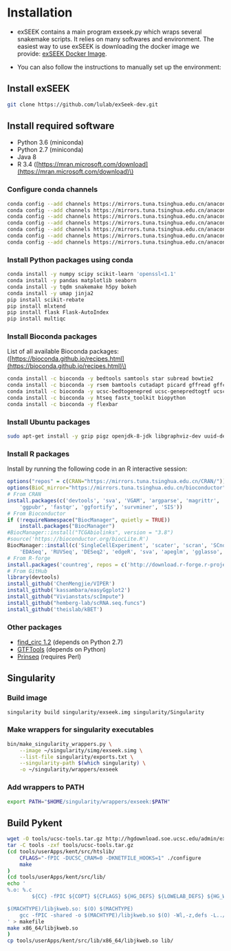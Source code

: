 # Installation

- exSEEK contains a main program exseek.py which wraps several snakemake scripts. It relies on many softwares and environment. The easiest way to use exSEEK is downloading the docker image we provide: [exSEEK Docker Image](). 

- You can also follow the instructions to manually set up the environment:

## Install exSEEK

```bash
git clone https://github.com/lulab/exSeek-dev.git
```

## Install required software

* Python 3.6 \(miniconda\)
* Python 2.7 \(miniconda\)
* Java 8
* R 3.4 \([https://mran.microsoft.com/download](https://mran.microsoft.com/download)\)

### Configure conda channels

```bash
conda config --add channels https://mirrors.tuna.tsinghua.edu.cn/anaconda/pkgs/free/
conda config --add channels https://mirrors.tuna.tsinghua.edu.cn/anaconda/pkgs/main/
conda config --add channels https://mirrors.tuna.tsinghua.edu.cn/anaconda/pkgs/r/
conda config --add channels https://mirrors.tuna.tsinghua.edu.cn/anaconda/pkgs/mro/
conda config --add channels https://mirrors.tuna.tsinghua.edu.cn/anaconda/pkgs/pro/
conda config --add channels https://mirrors.tuna.tsinghua.edu.cn/anaconda/cloud/conda-forge/
conda config --add channels https://mirrors.tuna.tsinghua.edu.cn/anaconda/cloud/bioconda/
```

### Install Python packages using conda

```bash
conda install -y numpy scipy scikit-learn 'openssl<1.1'
conda install -y pandas matplotlib seaborn
conda install -y tqdm snakemake h5py bokeh
conda install -y umap jinja2
pip install scikit-rebate
pip install mlxtend 
pip install flask Flask-AutoIndex
pip install multiqc
```

### Install Bioconda packages

List of all available Bioconda packages: \([https://bioconda.github.io/recipes.html](https://bioconda.github.io/recipes.html)\)

```bash
conda install -c bioconda -y bedtools samtools star subread bowtie2
conda install -c bioconda -y rsem bamtools cutadapt picard gffread gffcompare
conda install -c bioconda -y ucsc-bedtogenepred ucsc-genepredtogtf ucsc-bedgraphtobigwig ucsc-bigwigtobedgraph
conda install -c bioconda -y htseq fastx_toolkit biopython
conda install -c bioconda -y flexbar
```

### Install Ubuntu packages

```bash
sudo apt-get install -y gzip pigz openjdk-8-jdk libgraphviz-dev uuid-dev zlib1g-dev libpng-dev gawk
```

### Install R packages

Install by running the following code in an R interactive session:

```r
options("repos" = c(CRAN="https://mirrors.tuna.tsinghua.edu.cn/CRAN/"))
options(BioC_mirror="https://mirrors.tuna.tsinghua.edu.cn/bioconductor")
# From CRAN
install.packages(c('devtools', 'sva', 'VGAM', 'argparse', 'magrittr', 'readr', 'mvoutlier', 
    'ggpubr', 'fastqr', 'ggfortify', 'survminer', 'SIS'))
# From Bioconductor
if (!requireNamespace("BiocManager", quietly = TRUE))
    install.packages("BiocManager")
#BiocManager::install("TCGAbiolinks", version = "3.8")
#source('https://bioconductor.org/biocLite.R')
BiocManager::install(c('SingleCellExperiment', 'scater', 'scran', 'SCnorm',
    'EDASeq', 'RUVSeq', 'DESeq2', 'edgeR', 'sva', 'apeglm', 'gglasso', 'ggbio', 'TCGAbiolinks'))
# From R-forge
install.packages('countreg', repos = c('http://download.r-forge.r-project.org', 'https://mirrors.tuna.tsinghua.edu.cn/CRAN/'), dep = TRUE)
# From GitHub
library(devtools)
install_github('ChenMengjie/VIPER')
install_github('kassambara/easyGgplot2')
install_github("Vivianstats/scImpute")
install_github("hemberg-lab/scRNA.seq.funcs")
install_github('theislab/kBET')
```

### Other packages

* [find\_circ 1.2](https://github.com/marvin-jens/find_circ) \(depends on Python 2.7\)
* [GTFTools](http://www.genemine.org/codes/GTFtools_0.6.5.zip) \(depends on Python\)
* [Prinseq](http://prinseq.sourceforge.net/) \(requires Perl\)

## Singularity

### Build image

```bash
singularity build singularity/exseek.img singularity/Singularity
```

### Make wrappers for singularity executables

```bash
bin/make_singularity_wrappers.py \
    --image ~/singularity/simg/exseek.simg \
    --list-file singularity/exports.txt \
    --singularity-path $(which singularity) \
    -o ~/singularity/wrappers/exseek
```

### Add wrappers to PATH

```bash
export PATH="$HOME/singularity/wrappers/exseek:$PATH"
```

## Build Pykent

```bash
wget -O tools/ucsc-tools.tar.gz http://hgdownload.soe.ucsc.edu/admin/exe/userApps.src.tgz
tar -C tools -zxf tools/ucsc-tools.tar.gz
(cd tools/userApps/kent/src/htslib/
    CFLAGS="-fPIC -DUCSC_CRAM=0 -DKNETFILE_HOOKS=1" ./configure
    make
)
(cd tools/userApps/kent/src/lib/
echo '
%.o: %.c
        ${CC} -fPIC ${COPT} ${CFLAGS} ${HG_DEFS} ${LOWELAB_DEFS} ${HG_WARN} ${HG_INC} ${XINC} -o $@ -c $<

$(MACHTYPE)/libjkweb.so: $(O) $(MACHTYPE)
    gcc -fPIC -shared -o $(MACHTYPE)/libjkweb.so $(O) -Wl,-z,defs -L../htslib -lhts -lm -lz -lpthread -lpng -lcrypto -lssl -luuid
' > makefile
make x86_64/libjkweb.so
)
cp tools/userApps/kent/src/lib/x86_64/libjkweb.so lib/
```

